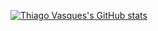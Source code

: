 [![Thiago Vasques's GitHub stats](https://github-readme-stats.vercel.app/api?username=thiagorvasques)](https://github.com/anuraghazra/github-readme-stats)



<!---
thiagorvasques/thiagorvasques is a ✨ special ✨ repository because its `README.md` (this file) appears on your GitHub profile.
You can click the Preview link to take a look at your changes.
--->

